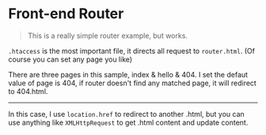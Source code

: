 # Front-end Router

> This is a really simple router example, but works.

`.htaccess` is the most important file, it directs all request to `router.html`. (Of course you can set any page you like)

There are three pages in this sample, index & hello & 404. I set the defaut value of page is 404, if router doesn't find any matched page, it will redirect to 404.html.

----

In this case, I use `location.href` to redirect to another .html, but you can use anything like `XMLHttpRequest` to get .html content and update content.
